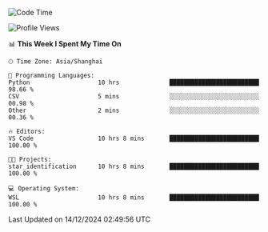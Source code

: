 <!--START_SECTION:waka-->
![Code Time](http://img.shields.io/badge/Code%20Time-2%2C146%20hrs%207%20mins-blue)

![Profile Views](http://img.shields.io/badge/Profile%20Views-1-blue)

📊 **This Week I Spent My Time On** 

```text
🕑︎ Time Zone: Asia/Shanghai

💬 Programming Languages: 
Python                   10 hrs              █████████████████████████   98.66 % 
CSV                      5 mins              ░░░░░░░░░░░░░░░░░░░░░░░░░   00.98 % 
Other                    2 mins              ░░░░░░░░░░░░░░░░░░░░░░░░░   00.36 % 

🔥 Editors: 
VS Code                  10 hrs 8 mins       █████████████████████████   100.00 % 

🐱‍💻 Projects: 
star_identification      10 hrs 8 mins       █████████████████████████   100.00 % 

💻 Operating System: 
WSL                      10 hrs 8 mins       █████████████████████████   100.00 % 
```


 Last Updated on 14/12/2024 02:49:56 UTC
<!--END_SECTION:waka-->